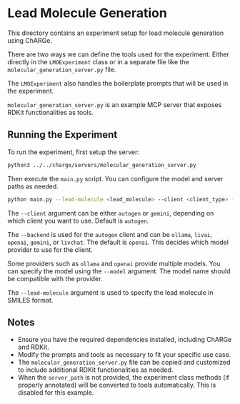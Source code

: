 # Lead Molecule Generation

This directory contains an experiment setup for lead molecule generation using ChARGe.

There are two ways we can define the tools used for the experiment. Either directly in the `LMOExperiment` class or in a separate file like the `molecular_generation_server.py` file. 

The `LMOExperiment` also handles the boilerplate prompts that will be used in the experiment.

`molecular_generation_server.py` is an example MCP server that exposes RDKit functionalities as tools.

## Running the Experiment
To run the experiment, first setup the server:

```bash
python3 ../../charge/servers/molecular_generation_server.py
```

Then execute the `main.py` script. You can configure the model and server paths as needed.

```bash
python main.py --lead-molecule <lead_molecule> --client <client_type> --backend <backend_type> >--model <model_name_or_path> --server-path ../../charge/servers/molecular_generation_server.py
```

The `--client` argument can be either `autogen` or `gemini`, depending on which client you want to use. Default is `autogen`.

The `--backend` is used for the `autogen` client and can be `ollama`, `livai`, `openai`, `gemini`, or `livchat`. The default is `openai`. This decides which model provider to use for the client. 

Some providers such as `ollama` and `openai` provide multiple models. You can specify the model using the `--model` argument. The model name should be compatible with the provider.

The `--lead-molecule` argument is used to specify the lead molecule in SMILES format.

## Notes
- Ensure you have the required dependencies installed, including ChARGe and RDKit.
- Modify the prompts and tools as necessary to fit your specific use case.
- The `molecular_generation_server.py` file can be copied and customized to include additional RDKit functionalities as needed.
- When the `server_path` is not provided, the experiment class methods (if properly annotated) will be converted to tools automatically. This is disabled for this example.
